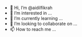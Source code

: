 - 👋 Hi, I’m @aidilfikrah
- 👀 I’m interested in ...
- 🌱 I’m currently learning ...
- 💞️ I’m looking to collaborate on ...
- 📫 How to reach me ...

<!---
aidilfikrah/aidilfikrah is a ✨ special ✨ repository because its `README.md` (this file) appears on your GitHub profile.
You can click the Preview link to take a look at your changes.
--->
